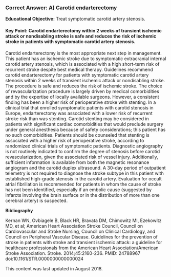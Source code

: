 
### Correct Answer: A) Carotid endarterectomy 

**Educational Objective:** Treat symptomatic carotid artery stenosis.

#### **Key Point:** Carotid endarterectomy within 2 weeks of transient ischemic attack or nondisabling stroke is safe and reduces the risk of ischemic stroke in patients with symptomatic carotid artery stenosis.

Carotid endarterectomy is the most appropriate next step in management. This patient has an ischemic stroke due to symptomatic extracranial internal carotid artery stenosis, which is associated with a high short-term risk of recurrent stroke despite best medical therapy. Guidelines recommend carotid endarterectomy for patients with symptomatic carotid artery stenosis within 2 weeks of transient ischemic attack or nondisabling stroke. The procedure is safe and reduces the risk of ischemic stroke. The choice of revascularization procedure is largely driven by medical comorbidities and by the expertise of locally available surgeons. However, a consistent finding has been a higher risk of perioperative stroke with stenting. In a clinical trial that enrolled symptomatic patients with carotid stenosis in Europe, endarterectomy was associated with a lower risk of recurrent stroke risk than was stenting.
Carotid stenting may be considered in patients with significant cardiac comorbidities that would preclude surgery under general anesthesia because of safety considerations; this patient has no such comorbidities. Patients should be counseled that stenting is associated with a higher risk of perioperative stroke, according to randomized clinical trials of symptomatic patients.
Diagnostic angiography is not routinely indicated to confirm the degree of stenosis before carotid revascularization, given the associated risk of vessel injury. Additionally, sufficient information is available from both the magnetic resonance angiogram and the carotid duplex ultrasound.
A 30-day period of outpatient telemetry is not required to diagnose the stroke subtype in this patient with established high-grade stenosis in the carotid artery. Evaluation for occult atrial fibrillation is recommended for patients in whom the cause of stroke has not been identified, especially if an embolic cause (suggested by infarcts involving the brain surface or in the distribution of more than one cerebral artery) is suspected.

**Bibliography**

Kernan WN, Ovbiagele B, Black HR, Bravata DM, Chimowitz MI, Ezekowitz MD, et al; American Heart Association Stroke Council, Council on Cardiovascular and Stroke Nursing, Council on Clinical Cardiology, and Council on Peripheral Vascular Disease. Guidelines for the prevention of stroke in patients with stroke and transient ischemic attack: a guideline for healthcare professionals from the American Heart Association/American Stroke Association. Stroke. 2014;45:2160-236. PMID: 24788967 doi:10.1161/STR.0000000000000024

This content was last updated in August 2018.